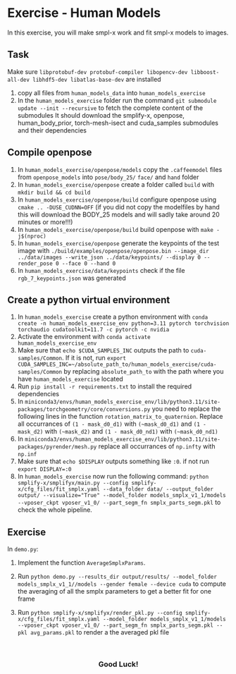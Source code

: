 # Exercise - Human Models

In this exercise, you will make smpl-x work and fit smpl-x models to images.

## Task

Make sure `libprotobuf-dev protobuf-compiler libopencv-dev libboost-all-dev libhdf5-dev libatlas-base-dev` are installed

1. copy all files from `human_models_data` into `human_models_exercise`
2. In the `human_models_exercise` folder run the command `git submodule update --init --recursive` to fetch the complete content of the submodules
   It should download the smplify-x, openpose, human_body_prior, torch-mesh-isect and cuda_samples submodules and their dependencies

## Compile openpose
1. In `human_models_exercise/openpose/models` copy the `.caffeemodel` files from `openpose_models`  into `pose/body_25/` `face/` and `hand` folder
2. In `human_models_exercise/openpose` create a folder called `build` with `mkdir build && cd build`
3. In `human_models_exercise/openpose/build` configure openpose using `cmake .. -DUSE_CUDNN=OFF` (if you did not copy the modelfiles by hand this will download the BODY_25 models and will sadly take around 20 minutes or more!!!)
4. In `human_models_exercise/openpose/build` build openpose with `make -j$(nproc)`
5. In `human_models_exercise/openpose` generate the keypoints of the test image with `./build/examples/openpose/openpose.bin --image_dir ../data/images --write_json ../data/keypoints/ --display 0 --render_pose 0 --face 0 --hand 0`
6. In `human_models_exercise/data/keypoints` check if the file `rgb_7_keypoints.json` was generated

## Create a python virtual environment
1. In `human_models_exercise` create a python environment with `conda create -n human_models_exercise_env python=3.11 pytorch torchvision torchaudio cudatoolkit=11.7 -c pytorch -c nvidia`
2. Activate the environment with `conda activate human_models_exercise_env`
3. Make sure that `echo $CUDA_SAMPLES_INC` outputs the path to `cuda-samples/Common`. If it is not, run `export CUDA_SAMPLES_INC=~/absolute_path_to/human_models_exercise/cuda-samples/Common` by replacing `absolute_path_to` with the path where you have `human_models_exercise` located
3. Run `pip install -r requirements.txt` to install the required dependencies
4. In `miniconda3/envs/human_models_exercise_env/lib/python3.11/site-packages/torchgeometry/core/conversions.py` you need to replace the following lines in the function `rotation_matrix_to_quaternion`. Replace all occurrances of `(1 - mask_d0_d1)` with `(~mask_d0_d1)` and 
`(1 - mask_d2)` with `(~mask_d2)` and `(1 - mask_d0_nd1)` with `(~mask_d0_nd1)`
5. In `miniconda3/envs/human_models_exercise_env/lib/python3.11/site-packages/pyrender/mesh.py`  replace all occurrances of `np.infty` with `np.inf`
5. Make sure that `echo $DISPLAY` outputs something like `:0`. if not run `export DISPLAY=:0`
6. In `human_models_exercise` now run the following command: `python smplify-x/smplifyx/main.py --config smplify-x/cfg_files/fit_smplx.yaml --data_folder data/ --output_folder output/ --visualize="True" --model_folder models_smplx_v1_1/models --vposer_ckpt vposer_v1_0/ --part_segm_fn smplx_parts_segm.pkl` to check the whole pipeline.

## Exercise

In `demo.py`:

1. Implement the function `AverageSmplxParams`.

2. Run `python demo.py --results_dir output/results/ --model_folder models_smplx_v1_1//models --gender female --device cuda` to compute the averaging of all the smplx parameters to get a better fit for one frame

3. Run `python smplify-x/smplifyx/render_pkl.py --config smplify-x/cfg_files/fit_smplx.yaml --model_folder models_smplx_v1_1/models --vposer_ckpt vposer_v1_0/ --part_segm_fn smplx_parts_segm.pkl --pkl avg_params.pkl` to render a the averaged pkl file

<br/>
<center><h3>Good Luck!</h3></center>
